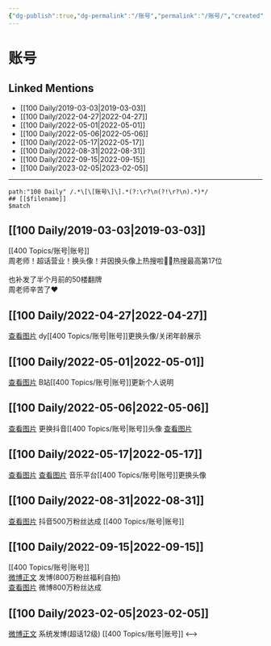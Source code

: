 ```yaml
---
{"dg-publish":true,"dg-permalink":"/账号","permalink":"/账号/","created":"2022-12-04T15:48:06.000+08:00","updated":"2023-04-10T17:24:21.000+08:00"}
---
```


# 账号

## Linked Mentions
- [[100 Daily/2019-03-03\|2019-03-03]]
- [[100 Daily/2022-04-27\|2022-04-27]]
- [[100 Daily/2022-05-01\|2022-05-01]]
- [[100 Daily/2022-05-06\|2022-05-06]]
- [[100 Daily/2022-05-17\|2022-05-17]]
- [[100 Daily/2022-08-31\|2022-08-31]]
- [[100 Daily/2022-09-15\|2022-09-15]]
- [[100 Daily/2023-02-05\|2023-02-05]]


---

```expander
path:"100 Daily" /.*\[\[账号\]\].*(?:\r?\n(?!\r?\n).*)*/
## [[$filename]]
$match
```
## [[100 Daily/2019-03-03\|2019-03-03]]
[[400 Topics/账号\|账号]]  
周老师！超话营业！换头像！并因换头像上热搜啦👏🏻热搜最高第17位  
[](https://m.weibo.cn/1736988591/4345731042901784)  
也补发了半个月前的50楼翻牌  
周老师辛苦了❤️  
[](https://m.weibo.cn/1736988591/4340106121118970)
## [[100 Daily/2022-04-27\|2022-04-27]]
[查看图片](https://wx1.sinaimg.cn/large/0088n2Pggy1h1oellx4x8j30hs0f3t9p.jpg) dy[[400 Topics/账号\|账号]]更换头像/关闭年龄展示
## [[100 Daily/2022-05-01\|2022-05-01]]
[查看图片](https://wx4.sinaimg.cn/large/0088n2Pggy1h1sy5p674gj30yi0nvjtf.jpg) B站[[400 Topics/账号\|账号]]更新个人说明
## [[100 Daily/2022-05-06\|2022-05-06]]
[查看图片](https://wx1.sinaimg.cn/large/0088n2Pggy1h1yy97pve5j30yi0twgp3.jpg) 更换抖音[[400 Topics/账号\|账号]]头像 [查看图片](https://wx1.sinaimg.cn/large/0088n2Pggy1h1yy9pkzfzj30u00u0gpf.jpg)
## [[100 Daily/2022-05-17\|2022-05-17]]
[查看图片](https://wx2.sinaimg.cn/large/0088n2Pggy1h2bpj7iwybj30u00u00v5.jpg) [查看图片](https://wx4.sinaimg.cn/large/0088n2Pggy1h2bpltbm65j30u00u0jsj.jpg) 音乐平台[[400 Topics/账号\|账号]]更换头像
## [[100 Daily/2022-08-31\|2022-08-31]]
[查看图片](https://wx2.sinaimg.cn/large/0088n2Pggy1h5qduxtplwj319k0pcmy5.jpg) 抖音500万粉丝达成 [[400 Topics/账号\|账号]]
## [[100 Daily/2022-09-15\|2022-09-15]]
[[400 Topics/账号\|账号]]  
[微博正文](https://m.weibo.cn/1736988591/4814075836766296) 发博(800万粉丝福利自拍)  
[查看图片](https://wx4.sinaimg.cn/large/0088n2Pggy1h67p3nm2l6j30yh0fmjs8.jpg) 微博800万粉丝达成
## [[100 Daily/2023-02-05\|2023-02-05]]
[微博正文](https://m.weibo.cn/1736988591/4865878019278000) 系统发博(超话12级) [[400 Topics/账号\|账号]]
<-->